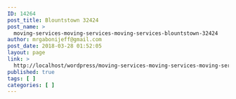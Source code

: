 ```yaml
---
ID: 14264
post_title: Blountstown 32424
post_name: >
  moving-services-moving-services-moving-services-blountstown-32424
author: mrgabonijeff@gmail.com
post_date: 2018-03-28 01:52:05
layout: page
link: >
  http://localhost/wordpress/moving-services-moving-services-moving-services-blountstown-32424/
published: true
tags: [ ]
categories: [ ]
---
```


